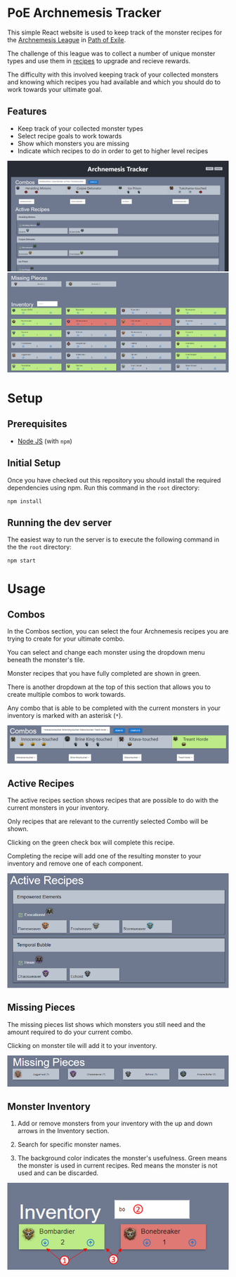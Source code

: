 # PoE Archnemesis Tracker

This simple React website is used to keep track of the monster recipes for the [Archnemesis League](https://www.pathofexile.com/siege) in [Path of Exile](https://www.pathofexile.com/).

The challenge of this league was to collect a number of unique monster types and use them in [recipes](https://www.poewiki.net/wiki/List_of_Archnemesis_modifiers_in_Archnemesis_league) to upgrade and recieve rewards.

The difficulty with this involved keeping track of your collected monsters and knowing which recipes you had available and which you should do to work towards your ultimate goal.

## Features

- Keep track of your collected monster types
- Select recipe goals to work towards
- Show which monsters you are missing
- Indicate which recipes to do in order to get to higher level recipes

![Sample image of the webpage](./home.png)
![Sample image of the webpage](./home-bottom-half.png)

# Setup

## Prerequisites

- [Node JS](https://nodejs.org) (with `npm`)

## Initial Setup

Once you have checked out this repository you should install the required dependencies using npm. 
Run this command in the `root` directory:

```
npm install
```

## Running the dev server

The easiest way to run the server is to execute the following command in the the `root` directory:

```
npm start
```

# Usage

## Combos

In the Combos section, you can select the four Archnemesis recipes you are trying to create for your ultimate combo.

You can select and change each monster using the dropdown menu beneath the monster's tile.

Monster recipes that you have fully completed are shown in green.

There is another dropdown at the top of this section that allows you to create multiple combos to work towards.

Any combo that is able to be completed with the current monsters in your inventory is marked with an asterisk (`*`).

![Combos](./combos.png)


## Active Recipes

The active recipes section shows recipes that are possible to do with the current monsters in your inventory.

Only recipes that are relevant to the currently selected Combo will be shown.

Clicking on the green check box will complete this recipe.

Completing the recipe will add one of the resulting monster to your inventory and remove one of each component.

![Active Recipes](./active-recipes.png)

## Missing Pieces

The missing pieces list shows which monsters you still need and the amount required to do your current combo.

Clicking on monster tile will add it to your inventory.

![Missing Pieces](./missing.png)


## Monster Inventory

1. Add or remove monsters from your inventory with the up and down arrows in the Inventory section.

2. Search for specific monster names.

3. The background color indicates the monster's usefulness. Green means the monster is used in current recipes. Red means the monster is not used and can be discarded.

![Monster Inventory](./inventory.png)
